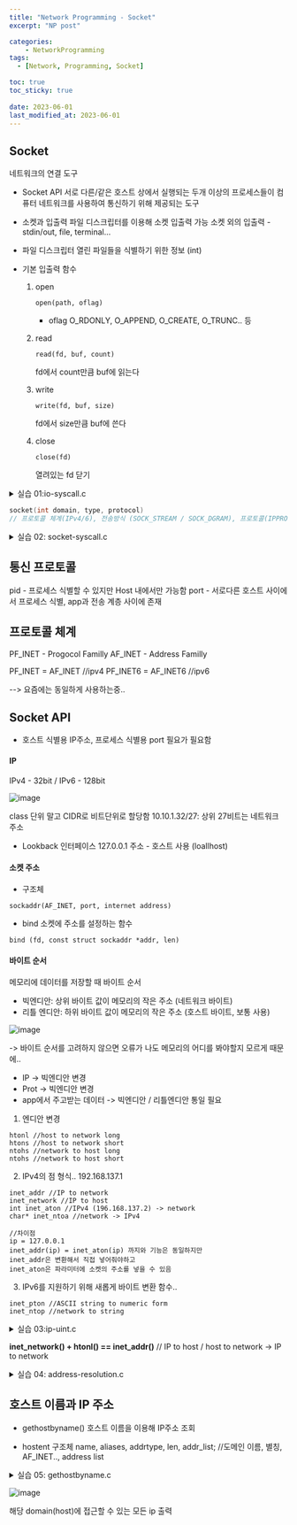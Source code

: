```yaml
---
title: "Network Programming - Socket"
excerpt: "NP post"

categories:
    - NetworkProgramming
tags:
  - [Network, Programming, Socket]

toc: true
toc_sticky: true
 
date: 2023-06-01
last_modified_at: 2023-06-01
---
```


## Socket
네트워크의 연결 도구
- Socket API
    서로 다른/같은 호스트 상에서 실행되는 두개 이상의 프로세스들이 컴퓨터 네트워크를 사용하여 통신하기 위해 제공되는 도구

- 소켓과 입출력
    파일 디스크립터를 이용해 소켓 입출력 가능
    소켓 외의 입출력 - stdin/out, file, terminal...

- 파일 디스크립터
    열린 파일들을 식별하기 위한 정보 (int)

- 기본 입출력 함수
    1. open
        ```
        open(path, oflag)
        ```
        - oflag
            O_RDONLY, O_APPEND, O_CREATE, O_TRUNC.. 등

    2. read
        ```
        read(fd, buf, count)
        ```
        fd에서 count만큼 buf에 읽는다

    3. write
        ```
        write(fd, buf, size)
        ```
        fd에서 size만큼 buf에 쓴다

    4. close
        ```
        close(fd)
        ```
        열려있는 fd 닫기

<details>
<summary>실습 01:io-syscall.c</summary>
<div markdowm="1">  

```c
#include <stdio.h>
#include <fcntl.h>
//#include <stdlib.h>

int main(int argc, char** argv) {
	int fD, writeLen, readLen;
	char rBuff[BUFSIZ];
	if(argc != 2) {
		fprintf(stderr, "Usage: %s [Filename] \n ",argv[0]);
		return 0;
	}
	
	//fd=0: stdin
	readLen = read(0, rBuff, BUFSIZ-1);
	//readLen 리턴값 -> 읽은 만큼의 사이즈
	if(readLen == -1)
	{
		fprintf(stderr, "Read Error \n");
		return 0;
	}

	printf("Total reading data: %d\n", readLen);

	//개행 추가
	rBuff[readLen] = '\0';		

	//해당 파일을 read, right 권한으로 열고 / 없으면 새 파일 생성 / 있으면 초기화 후 다시 쓰기
	fD = open(argv[1],O_WRONLY|O_CREAT|O_TRUNC);
	if(fD == -1)
	{
		fprintf(stderr, "Open Error \n");
		return 0;
	}

    //null 포함 +1
	writeLen = write(fD, rBuff, readLen+1);
	if(writeLen == -1)
	{
		fprintf(stderr, "Write Error \n");
		return 0;
	}
	printf("Total writing data: %d\n", readLen);	

	close(fD);
	return 0;
}
```
</div>
</details>  


``` c
socket(int domain, type, protocol)
// 프로토콜 체계(IPv4/6), 전송방식 (SOCK_STREAM / SOCK_DGRAM), 프로토콜(IPPROTO_TCP/UDP)
```

<details>
<summary>실습 02: socket-syscall.c</summary>
<div markdowm="1">

```c
#include <sys/socket.h>
#include <stdio.h>
#include <fcntl.h>

int main()
{
	int sD1, fD1, sD2, fD2;

	//IPv4, TCP
	sD1 = socket(PF_INET, SOCK_STREAM, 0);
	fD1 = open("test",O_RDONLY);
	sD2 = socket(PF_INET, SOCK_STREAM, 0);
	fD2 = open("test",O_RDONLY);
	
	printf("sD1:%d, fD1:%d, sD2:%d, fD2:%d \n",sD1, fD1, sD2, fD2);
	
	close(sD1);
	close(fD1);
	close(sD2);
	close(fD1);
	
	return 0;
}

```
</div>
</details>



## 통신 프로토콜
pid - 프로세스 식별할 수 있지만 Host 내에서만 가능함
port - 서로다른 호스트 사이에서 프로세스 식별, app과 전송 계층 사이에 존재

## 프로토콜 체계
PF_INET - Progocol Familly
AF_INET - Address Familly

PF_INET = AF_INET //ipv4
PF_INET6 = AF_INET6 //ipv6

--> 요즘에는 동일하게 사용하는중..

## Socket API

- 호스트 식별용 IP주소, 프로세스 식별용 port 필요가 필요함
#### IP
IPv4 - 32bit / IPv6 - 128bit

![image](https://github.com/ssoxong/ssoxong.github.io/assets/112956015/49d1ddf6-fb68-4261-9bdf-7d9fff67a6cf)

class 단위 말고 CIDR로 비트단위로 할당함
10.10.1.32/27: 상위 27비트는 네트워크 주소

- Lookback 인터페이스
    127.0.0.1 주소 - 호스트 사용 (loallhost)

#### 소켓 주소
- 구조체
```
sockaddr(AF_INET, port, internet address)
```

- bind
소켓에 주소를 설정하는 함수
```
bind (fd, const struct sockaddr *addr, len)
```

#### 바이트 순서
메모리에 데이터를 저장할 때 바이트 순서
- 빅엔디안: 상위 바이트 값이 메모리의 작은 주소 (네트워크 바이트)
- 리틀 엔디안: 하위 바이트 값이 메모리의 작은 주소 (호스트 바이트, 보통 사용)

![image](https://github.com/ssoxong/ssoxong.github.io/assets/112956015/8adf0b89-0c31-4518-a7e3-8e333c9bf3ef)  

-> 바이트 순서를 고려하지 않으면 오류가 나도 메모리의 어디를 봐야할지 모르게 때문에..

- IP -> 빅엔디안 변경
- Prot -> 빅엔디안 변경
- app에서 주고받는 데이터 -> 빅엔디안 / 리틀엔디안 통일 필요

1. 엔디안 변경

```
htonl //host to network long
htons //host to network short
ntohs //network to host long
ntohs //network to host short
```

2. IPv4의 점 형식.. 192.168.137.1
```
inet_addr //IP to network
inet_network //IP to host
int inet_aton //IPv4 (196.168.137.2) -> network
char* inet_ntoa //network -> IPv4

//차이점
ip = 127.0.0.1
inet_addr(ip) = inet_aton(ip) 까지와 기능은 동일하지만
inet_addr은 변환해서 직접 넣어줘야하고
inet_aton은 파라미터에 소켓의 주소를 넣을 수 있음
```

3. IPv6를 지원하기 위해 새롭게 바이트 변환 함수..
```
inet_pton //ASCII string to numeric form
inet_ntop //network to string
```
<details>
<summary>실습 03:ip-uint.c</summary>
<div markdowm="1">

```c
#include <netinet/in.h>
#include <stdio.h>
#include <arpa/inet.h>

int main(int argc, char** argv)
{
	uint32_t ipInInt;
	uint32_t ipInInt2;
	
	char *ipInStr = "127.0.0.1";
	//IPv4 to host
	ipInInt = inet_network(ipInStr);

	printf("String: %s, Decimal: %u, Hex: %X \n",
			 ipInStr, ipInInt, ipInInt);
	
	//host(little) to network(big)
	ipInInt = htonl(ipInInt);
	printf("After htonl - Decimal: %u, Hex: %X \n", 
			ipInInt, ipInInt);

	//IP to network
	ipInInt2 = inet_addr(ipInStr);
	printf("after inet_addr: %u, Hex: %x \n", ipInInt2, ipInInt2);
	
	return 0;
}

```

</div>
</details>

**inet_network() + htonl() == inet_addr()**
// IP to host / host to network -> IP to network

<details>
<summary>실습 04: address-resolution.c</summary>
<div markdowm="1">

```c
#include <stdio.h>
#include <sys/socket.h>
#include <netinet/in.h>
#include <arpa/inet.h> 

int printAddr(struct sockaddr_in *);
int main(char argc, char** argv) 
{
	char *sampleIP = "127.0.0.1";
	int port = 9002;

	struct sockaddr_in sockAddr1, sockAddr2, sockAddr3;

	sockAddr1.sin_family = AF_INET; //IPv4
	sockAddr1.sin_addr.s_addr = inet_addr(sampleIP); //IP to network
	sockAddr1.sin_port = htons(port); //host to network

	sockAddr2.sin_family = AF_INET;
	inet_aton(sampleIP,&(sockAddr2.sin_addr)); //IP to network 후 파라미터로 저장
	sockAddr2.sin_port = htons(port);
	
	sockAddr3.sin_family = AF_INET;
	inet_pton(AF_INET, sampleIP, &(sockAddr3.sin_addr)); //IPv4를 선택하고 IP to network 후 파라미터로 저장
	sockAddr3.sin_port = htons(port);

	//3개 모두 동일한 결과
	printAddr(&sockAddr1);
	printAddr(&sockAddr2);
	printAddr(&sockAddr3);
	
	//network to IPv4
	printf("============ntoa==============\n");
	printf("IP:%s \n",inet_ntoa(sockAddr1.sin_addr));
	printf("IP:%s \n",inet_ntoa(sockAddr2.sin_addr));
	printf("IP:%s \n",inet_ntoa(sockAddr3.sin_addr));
	
	return 0;
}
int printAddr(struct sockaddr_in *myAddr)
{
	int port;
	char txt[INET_ADDRSTRLEN];
	
	//network to host (이미 myAddr에 network 형태로 저장되어있기 때문)
	port = ntohs(myAddr->sin_port);

	//network to IP
	//IPv4, socket의 IP, 저장할 공간, 사이즈
	inet_ntop(AF_INET,&(((struct sockaddr_in *)myAddr)->sin_addr),
		txt,sizeof(struct sockaddr_in));
	printf("IP:%s, Port:%d \n",txt, myAddr->sin_port);
	return 0;
}

```

</div>
</details>

## 호스트 이름과 IP 주소
- gethostbyname()
    호스트 이름을 이용해 IP주소 조회

- hostent 구조체
    name, aliases, addrtype, len, addr_list;
    //도메인 이름, 별칭, AF_INET.., address list

<details>
<summary>실습 05: gethostbyname.c</summary>
<div markdowm="1">

```c
#include <stdio.h>
#include <netdb.h>
#include <errno.h>
#include <sys/types.h>
#include <sys/socket.h>
#include <netinet/in.h>
#include <stdlib.h>
#include <arpa/inet.h>
#include <string.h>
void errProc(const char *);
int main(int argc, char **argv)
{
	//호스트 구조체
	struct hostent *ent;
	//주소 구조체
	struct in_addr **res;
	int i = 0;
	if(argc != 2)
	{
		fprintf(stderr,"Usage: %s <hostname> \n", argv[0]);
		return -1;
	}
	
	//호스트 이름을 이용해 IP 주소 조회
	ent = gethostbyname(argv[1]);
	if(ent == NULL) errProc("gethostbyname");	

	//host의 addr_list 가져오기	
	res = (struct in_addr **)ent->h_addr_list;

	//호스트 이름
	printf("hostname: %s \n",ent->h_name);

	//호스트의 addr_list 모두 출력
	while(res[i] != NULL)
	{	
		//network to IPv4
		printf("%s ", inet_ntoa(*res[i]));
		i++;
	}
printf("\n");
													
}
	
void errProc(const char *str)
{
	fprintf(stderr,"%s: %s\n",str,strerror(errno));
	exit(errno);
}


```

</div>
</details>

![image](https://github.com/ssoxong/ssoxong.github.io/assets/112956015/52039ff2-1c3e-41f8-b525-ed227a58dce8)  

해당 domain(host)에 접근할 수 있는 모든 ip 출력

